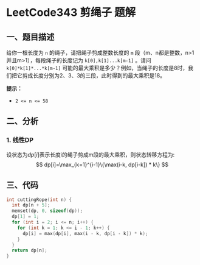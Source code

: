 # LeetCode343 剪绳子 题解

## 一、题目描述

给你一根长度为 `n` 的绳子，请把绳子剪成整数长度的 `m` 段（m、n都是整数，n>1并且m>1），每段绳子的长度记为 `k[0],k[1]...k[m-1]` 。请问 `k[0]*k[1]*...*k[m-1]` 可能的最大乘积是多少？例如，当绳子的长度是8时，我们把它剪成长度分别为2、3、3的三段，此时得到的最大乘积是18。

**提示：**

- `2 <= n <= 58`



## 二、分析

### 1. 线性DP

设状态为$dp[i]$表示长度i的绳子剪成m段的最大乘积，则状态转移方程为:
$$
dp[i]=\max_{k=1}^{i-1}\{\max(i-k, dp[i-k]) * k\}
$$


## 三、代码

```c++
int cuttingRope(int n) {
  int dp[n + 5];
  memset(dp, 0, sizeof(dp));
  dp[1] = 1;
  for (int i = 2; i <= n; i++) {
    for (int k = 1; k <= i - 1; k++) {
      dp[i] = max(dp[i], max(i - k, dp[i - k]) * k);
    }
  }
  return dp[n];
}
```



